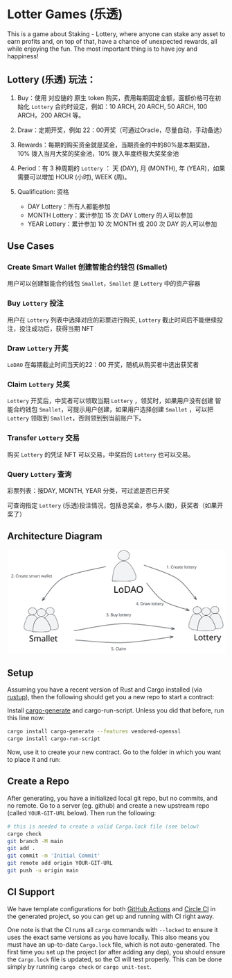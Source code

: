 # Lotter Games (乐透)

This is a game about Staking - Lottery, where anyone can stake any asset to earn profits and, on top of that, have a chance of unexpected rewards, all while enjoying the fun. The most important thing is to have joy and happiness!

## **Lottery (乐透)** 玩法：

1. Buy：使用 对应链的 原生 token 购买，费用每期固定金额，面额价格可在初始化 `Lottery` 合约时设定，例如：10 ARCH, 20 ARCH, 50 ARCH, 100 ARCH，200 ARCH 等。

2. Draw：定期开奖，例如 22：00开奖（可通过Oracle，尽量自动，手动备选）

3. Rewards：每期的购买资金就是奖金，当期资金的中的80%是本期奖励，10% 拨入当月大奖的奖金池，10% 拨入年度终极大奖奖金池

4. Period：有 3 种周期的 `Lottery` ： 天 (DAY), 月 (MONTH), 年 (YEAR)，如果需要可以增加 HOUR (小时), WEEK (周)。
   
5. Qualification: 资格
    - DAY Lottery：所有人都能参加
    - MONTH Lottery：累计参加 15 次 DAY Lottery 的人可以参加
    - YEAR Lottery：累计参加 10 次 MONTH 或 200 次 DAY 的人可以参加

## Use Cases

### Create Smart Wallet 创建智能合约钱包 (Smallet)

用户可以创建智能合约钱包 `Smallet`，`Smallet` 是 `Lottery` 中的资产容器

### Buy `Lottery` 投注

用户在 `Lottery` 列表中选择对应的彩票进行购买, `Lottery` 截止时间后不能继续投注，投注成功后，获得当期 NFT

### Draw `Lottery` 开奖

`LoDAO` 在每期截止时间当天的22：00 开奖，随机从购买者中选出获奖者

### Claim `Lottery` 兑奖

`Lottery` 开奖后，中奖者可以领取当期 `Lottery` ，领奖时，如果用户没有创建 智能合约钱包 `Smallet`，可提示用户创建，如果用户选择创建 `Smallet` ，可以把 `Lottery` 领取到 `Smallet`，否则领到到当前账户下。

### Transfer `Lottery` 交易

购买 `Lottery` 的凭证 NFT 可以交易，中奖后的 `Lottery` 也可以交易。

### Query `Lottery` 查询

彩票列表：按DAY, MONTH, YEAR 分类，可过滤是否已开奖

可查询指定 `Lottery` (乐透)投注情况，包括总奖金，参与人(数)，获奖者（如果开奖了）

## Architecture Diagram

![avatar](lottery-arch.svg)

## Setup

Assuming you have a recent version of Rust and Cargo installed
(via [rustup](https://rustup.rs/)),
then the following should get you a new repo to start a contract:

Install [cargo-generate](https://github.com/ashleygwilliams/cargo-generate) and cargo-run-script.
Unless you did that before, run this line now:

```sh
cargo install cargo-generate --features vendored-openssl
cargo install cargo-run-script
```

Now, use it to create your new contract.
Go to the folder in which you want to place it and run:

## Create a Repo

After generating, you have a initialized local git repo, but no commits, and no remote.
Go to a server (eg. github) and create a new upstream repo (called `YOUR-GIT-URL` below).
Then run the following:

```sh
# this is needed to create a valid Cargo.lock file (see below)
cargo check
git branch -M main
git add .
git commit -m 'Initial Commit'
git remote add origin YOUR-GIT-URL
git push -u origin main
```

## CI Support

We have template configurations for both [GitHub Actions](.github/workflows/Basic.yml)
and [Circle CI](.circleci/config.yml) in the generated project, so you can
get up and running with CI right away.

One note is that the CI runs all `cargo` commands
with `--locked` to ensure it uses the exact same versions as you have locally. This also means
you must have an up-to-date `Cargo.lock` file, which is not auto-generated.
The first time you set up the project (or after adding any dep), you should ensure the
`Cargo.lock` file is updated, so the CI will test properly. This can be done simply by
running `cargo check` or `cargo unit-test`.

